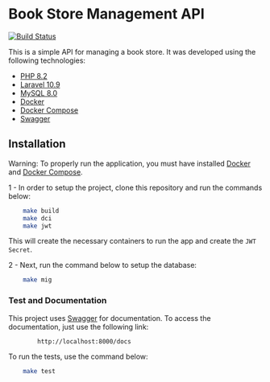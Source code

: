 # Book Store Management API

[![Build Status](https://app.travis-ci.com/ikarolaborda/bookstore-api.svg?branch=master)](https://app.travis-ci.com/ikarolaborda/bookstore-api)

This is a simple API for managing a book store. It was developed using the following technologies:
* [PHP 8.2](https://php.com)
* [Laravel 10.9](https://laravel.com/)
* [MySQL 8.0](https://www.mysql.com/)
* [Docker](https://www.docker.com/)
* [Docker Compose](https://docs.docker.com/compose/)
* [Swagger](https://swagger.io/)

## Installation

Warning: To properly run the application, you must have installed [Docker](https://www.docker.com/) and [Docker Compose](https://docs.docker.com/compose/).

1 - In order to setup the project, clone this repository and run the commands below:

```bash
    make build
    make dci
    make jwt
```

This will create the necessary containers to run the app and create the `JWT Secret`.

2 - Next, run the command below to setup the database:

```bash
    make mig
```

### Test and Documentation
This project uses [Swagger](https://swagger.io/) for documentation. To access the documentation, just use the following link:
```bash
        http://localhost:8000/docs
```
To run the tests, use the command below:
```bash
    make test
```
